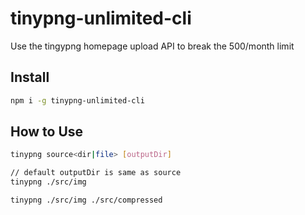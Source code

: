 # tinypng-unlimited-cli
Use the tingypng homepage upload API to break the 500/month limit

## Install
```bash
npm i -g tinypng-unlimited-cli
```

## How to Use
```bash
tinypng source<dir|file> [outputDir]

// default outputDir is same as source
tinypng ./src/img

tinypng ./src/img ./src/compressed
```
